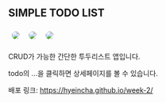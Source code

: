 ## SIMPLE TODO LIST

<img style="margin:5px; border: 2px solid white; border-radius: 20px" src="https://img.shields.io/badge/javascript-yellow?style=flat-square&logo=javascript&logoColor=white"/> <img style="margin:5px; border: 2px solid white; border-radius: 20px" src="https://img.shields.io/badge/React-blue?style=flat-square&logo=React&logoColor=white"/> <img style="margin:5px; border: 2px solid white; border-radius: 20px" src="https://img.shields.io/badge/Redux-purple?style=flat-square&logo=Redux&logoColor=white"/>

CRUD가 가능한 간단한 투두리스트 앱입니다.

todo의 ...을 클릭하면 상세페이지를 볼 수 있습니다.

배포 링크: https://hyeincha.github.io/week-2/
